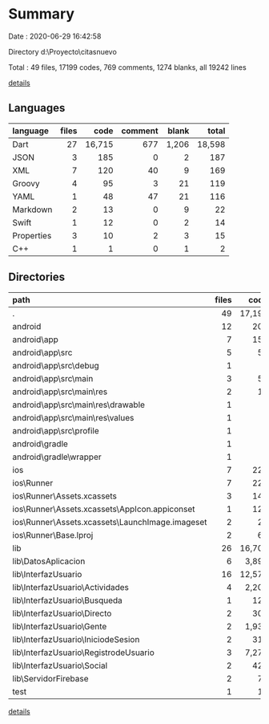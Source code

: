 # Summary

Date : 2020-06-29 16:42:58

Directory d:\Proyecto\citasnuevo

Total : 49 files,  17199 codes, 769 comments, 1274 blanks, all 19242 lines

[details](details.md)

## Languages
| language | files | code | comment | blank | total |
| :--- | ---: | ---: | ---: | ---: | ---: |
| Dart | 27 | 16,715 | 677 | 1,206 | 18,598 |
| JSON | 3 | 185 | 0 | 2 | 187 |
| XML | 7 | 120 | 40 | 9 | 169 |
| Groovy | 4 | 95 | 3 | 21 | 119 |
| YAML | 1 | 48 | 47 | 21 | 116 |
| Markdown | 2 | 13 | 0 | 9 | 22 |
| Swift | 1 | 12 | 0 | 2 | 14 |
| Properties | 3 | 10 | 2 | 3 | 15 |
| C++ | 1 | 1 | 0 | 1 | 2 |

## Directories
| path | files | code | comment | blank | total |
| :--- | ---: | ---: | ---: | ---: | ---: |
| . | 49 | 17,199 | 769 | 1,274 | 19,242 |
| android | 12 | 203 | 42 | 30 | 275 |
| android\app | 7 | 152 | 41 | 19 | 212 |
| android\app\src | 5 | 59 | 38 | 7 | 104 |
| android\app\src\debug | 1 | 4 | 3 | 1 | 8 |
| android\app\src\main | 3 | 51 | 32 | 5 | 88 |
| android\app\src\main\res | 2 | 13 | 16 | 3 | 32 |
| android\app\src\main\res\drawable | 1 | 4 | 7 | 2 | 13 |
| android\app\src\main\res\values | 1 | 9 | 9 | 1 | 19 |
| android\app\src\profile | 1 | 4 | 3 | 1 | 8 |
| android\gradle | 1 | 5 | 1 | 1 | 7 |
| android\gradle\wrapper | 1 | 5 | 1 | 1 | 7 |
| ios | 7 | 222 | 2 | 9 | 233 |
| ios\Runner | 7 | 222 | 2 | 9 | 233 |
| ios\Runner\Assets.xcassets | 3 | 148 | 0 | 4 | 152 |
| ios\Runner\Assets.xcassets\AppIcon.appiconset | 1 | 122 | 0 | 1 | 123 |
| ios\Runner\Assets.xcassets\LaunchImage.imageset | 2 | 26 | 0 | 3 | 29 |
| ios\Runner\Base.lproj | 2 | 61 | 2 | 2 | 65 |
| lib | 26 | 16,701 | 667 | 1,199 | 18,567 |
| lib\DatosAplicacion | 6 | 3,890 | 410 | 340 | 4,640 |
| lib\InterfazUsuario | 16 | 12,572 | 247 | 825 | 13,644 |
| lib\InterfazUsuario\Actividades | 4 | 2,208 | 73 | 131 | 2,412 |
| lib\InterfazUsuario\Busqueda | 1 | 124 | 10 | 15 | 149 |
| lib\InterfazUsuario\Directo | 2 | 301 | 6 | 27 | 334 |
| lib\InterfazUsuario\Gente | 2 | 1,930 | 22 | 103 | 2,055 |
| lib\InterfazUsuario\IniciodeSesion | 2 | 316 | 26 | 38 | 380 |
| lib\InterfazUsuario\RegistrodeUsuario | 3 | 7,273 | 100 | 488 | 7,861 |
| lib\InterfazUsuario\Social | 2 | 420 | 10 | 23 | 453 |
| lib\ServidorFirebase | 2 | 72 | 6 | 19 | 97 |
| test | 1 | 14 | 10 | 7 | 31 |

[details](details.md)